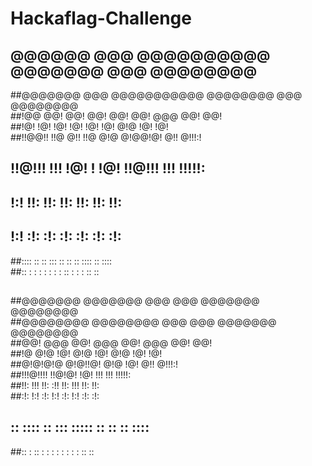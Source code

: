 # Hackaflag-Challenge

## @@@@@@   @@@  @@@@@@@@@@   @@@@@@@   @@@       @@@@@@@@  
##@@@@@@@   @@@  @@@@@@@@@@@  @@@@@@@@  @@@       @@@@@@@@  
##!@@       @@!  @@! @@! @@!  @@!  @@@  @@!       @@!       
##!@!       !@!  !@! !@! !@!  !@!  @!@  !@!       !@!       
##!!@@!!    !!@  @!! !!@ @!@  @!@@!@!   @!!       @!!!:!    
## !!@!!!   !!!  !@!   ! !@!  !!@!!!    !!!       !!!!!:    
##     !:!  !!:  !!:     !!:  !!:       !!:       !!:       
##    !:!   :!:  :!:     :!:  :!:        :!:      :!:       
##:::: ::    ::  :::     ::    ::        :: ::::   :: ::::  
##:: : :    :     :      :     :        : :: : :  : :: ::   
##                                                          
##                                                          
##@@@@@@@   @@@@@@@   @@@  @@@  @@@@@@@  @@@@@@@@           
##@@@@@@@@  @@@@@@@@  @@@  @@@  @@@@@@@  @@@@@@@@           
##@@!  @@@  @@!  @@@  @@!  @@@    @@!    @@!                
##!@   @!@  !@!  @!@  !@!  @!@    !@!    !@!                
##@!@!@!@   @!@!!@!   @!@  !@!    @!!    @!!!:!             
##!!!@!!!!  !!@!@!    !@!  !!!    !!!    !!!!!:             
##!!:  !!!  !!: :!!   !!:  !!!    !!:    !!:                
##:!:  !:!  :!:  !:!  :!:  !:!    :!:    :!:                
## :: ::::  ::   :::  ::::: ::     ::     :: ::::           
##:: : ::    :   : :   : :  :      :     : :: :: 
